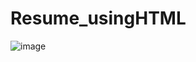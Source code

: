 # Resume_usingHTML

![image](https://github.com/alif-dot/Resume_usingHTML/assets/62230465/1c2801ea-e31f-4ea9-99ed-5d7e15bca3fd)
